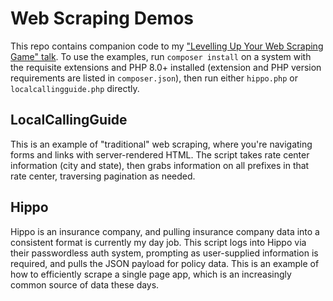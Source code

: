 Web Scraping Demos
==================

This repo contains companion code to my ["Levelling Up Your Web Scraping Game" talk](https://ian.im/scrape0721).
To use the examples, run `composer install` on a system with the requisite extensions and PHP 8.0+ installed (extension
and PHP version requirements are listed in `composer.json`), then run either `hippo.php` or `localcallingguide.php`
directly.

LocalCallingGuide
-----------------

This is an example of "traditional" web scraping, where you're navigating forms and links with server-rendered HTML.
The script takes rate center information (city and state), then grabs information on all prefixes in that rate center,
traversing pagination as needed.

Hippo
-----

Hippo is an insurance company, and pulling insurance company data into a consistent format is currently my day job.
This script logs into Hippo via their passwordless auth system, prompting as user-supplied information is required,
and pulls the JSON payload for policy data. This is an example of how to efficiently scrape a single page app,
which is an increasingly common source of data these days.
